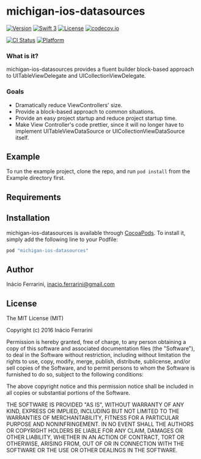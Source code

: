 # michigan-ios-datasources
[![Version](https://img.shields.io/cocoapods/v/michigan-ios-datasources.svg?style=flat)](http://cocoapods.org/pods/michigan-ios-datasources)
[![Swift 3](https://img.shields.io/badge/Swift-3.0-orange.svg?style=flat)](https://swift.org/)
[![License](https://img.shields.io/cocoapods/l/michigan-ios-datasources.svg?style=flat)](http://cocoapods.org/pods/michigan-ios-datasources)
[![codecov.io](https://codecov.io/github/inacioferrarini/michigan-ios-datasources/coverage.svg?branch=master)](https://codecov.io/github/inacioferrarini/michigan-ios-datasources)

[![CI Status](http://img.shields.io/travis/inacioferrarini/michigan-ios-datasources.svg?style=flat)](https://travis-ci.org/inacioferrarini/michigan-ios-datasources)
[![Platform](https://img.shields.io/cocoapods/p/michigan-ios-datasources.svg?style=flat)](http://cocoapods.org/pods/michigan-ios-datasources)


### What is it?

michigan-ios-datasources provides a fluent builder block-based approach to UITableViewDelegate and UICollectionViewDelegate.


### Goals

* Dramatically reduce ViewControllers' size.
* Provide a block-based approach to common situations.
* Provide an easy project startup and reduce project startup time.
* Make View Controller's code prettier, since it will no longer have to implement UITableViewDataSource or UICollectionViewDataSource itself.


## Example

To run the example project, clone the repo, and run `pod install` from the Example directory first.

## Requirements

## Installation

michigan-ios-datasources is available through [CocoaPods](http://cocoapods.org). To install
it, simply add the following line to your Podfile:

```ruby
pod "michigan-ios-datasources"
```

## Author

Inácio Ferrarini, inacio.ferrarini@gmail.com

## License

The MIT License (MIT)

Copyright (c) 2016 Inácio Ferrarini

Permission is hereby granted, free of charge, to any person obtaining a copy
of this software and associated documentation files (the "Software"), to deal
in the Software without restriction, including without limitation the rights
to use, copy, modify, merge, publish, distribute, sublicense, and/or sell
copies of the Software, and to permit persons to whom the Software is
furnished to do so, subject to the following conditions:

The above copyright notice and this permission notice shall be included in all
copies or substantial portions of the Software.

THE SOFTWARE IS PROVIDED "AS IS", WITHOUT WARRANTY OF ANY KIND, EXPRESS OR
IMPLIED, INCLUDING BUT NOT LIMITED TO THE WARRANTIES OF MERCHANTABILITY,
FITNESS FOR A PARTICULAR PURPOSE AND NONINFRINGEMENT. IN NO EVENT SHALL THE
AUTHORS OR COPYRIGHT HOLDERS BE LIABLE FOR ANY CLAIM, DAMAGES OR OTHER
LIABILITY, WHETHER IN AN ACTION OF CONTRACT, TORT OR OTHERWISE, ARISING FROM,
OUT OF OR IN CONNECTION WITH THE SOFTWARE OR THE USE OR OTHER DEALINGS IN THE
SOFTWARE.
